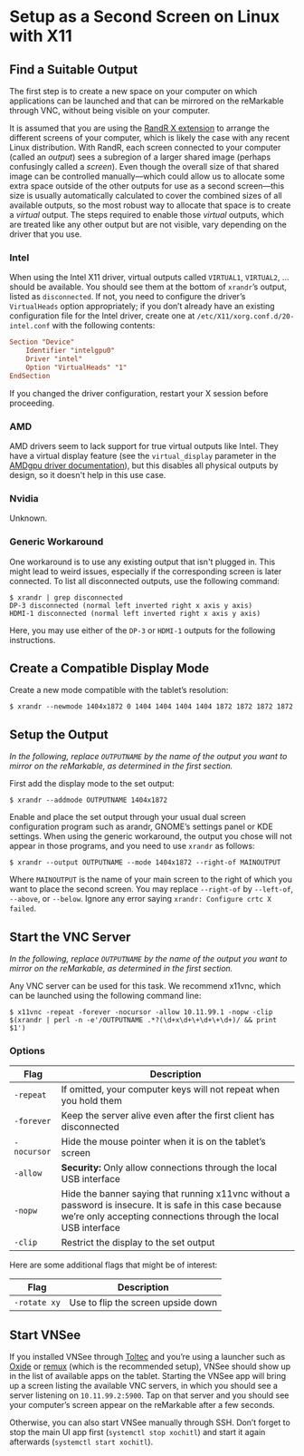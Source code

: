 # Setup as a Second Screen on Linux with X11

## Find a Suitable Output

The first step is to create a new space on your computer on which applications can be launched and that can be mirrored on the reMarkable through VNC, without being visible on your computer.

It is assumed that you are using the [RandR X extension](https://www.x.org/releases/current/doc/randrproto/randrproto.txt) to arrange the different screens of your computer, which is likely the case with any recent Linux distribution.
With RandR, each screen connected to your computer (called an _output_) sees a subregion of a larger shared image (perhaps confusingly called a _screen_).
Even though the overall size of that shared image can be controlled manually—which could allow us to allocate some extra space outside of the other outputs for use as a second screen—this size is usually automatically calculated to cover the combined sizes of all available outputs, so the most robust way to allocate that space is to create a _virtual_ output.
The steps required to enable those _virtual_ outputs, which are treated like any other output but are not visible, vary depending on the driver that you use.

### Intel

When using the Intel X11 driver, virtual outputs called `VIRTUAL1`, `VIRTUAL2`, … should be available.
You should see them at the bottom of `xrandr`’s output, listed as `disconnected`.
If not, you need to configure the driver’s `VirtualHeads` option appropriately; if you don’t already have an existing configuration file for the Intel driver, create one at `/etc/X11/xorg.conf.d/20-intel.conf` with the following contents:

```conf
Section "Device"
    Identifier "intelgpu0"
    Driver "intel"
    Option "VirtualHeads" "1"
EndSection
```

If you changed the driver configuration, restart your X session before proceeding.

### AMD

AMD drivers seem to lack support for true virtual outputs like Intel.
They have a virtual display feature (see the `virtual_display` parameter in the [AMDgpu driver documentation](https://dri.freedesktop.org/docs/drm/gpu/amdgpu.html)), but this disables all physical outputs by design, so it doesn't help in this use case.

### Nvidia

Unknown.

### Generic Workaround

One workaround is to use any existing output that isn't plugged in.
This might lead to weird issues, especially if the corresponding screen is later connected.
To list all disconnected outputs, use the following command:

```console
$ xrandr | grep disconnected
DP-3 disconnected (normal left inverted right x axis y axis)
HDMI-1 disconnected (normal left inverted right x axis y axis)
```

Here, you may use either of the `DP-3` or `HDMI-1` outputs for the following instructions.

## Create a Compatible Display Mode

Create a new mode compatible with the tablet’s resolution:

```console
$ xrandr --newmode 1404x1872 0 1404 1404 1404 1404 1872 1872 1872 1872
```

## Setup the Output

_In the following, replace `OUTPUTNAME` by the name of the output you want to mirror on the reMarkable, as determined in the first section._

First add the display mode to the set output:

```console
$ xrandr --addmode OUTPUTNAME 1404x1872
```

Enable and place the set output through your usual dual screen configuration program such as arandr, GNOME’s settings panel or KDE settings.
When using the generic workaround, the output you chose will not appear in those programs, and you need to use `xrandr` as follows:

```console
$ xrandr --output OUTPUTNAME --mode 1404x1872 --right-of MAINOUTPUT
```

Where `MAINOUTPUT` is the name of your main screen to the right of which you want to place the second screen.
You may replace `--right-of` by `--left-of`, `--above`, or `--below`.
Ignore any error saying `xrandr: Configure crtc X failed`.

## Start the VNC Server

_In the following, replace `OUTPUTNAME` by the name of the output you want to mirror on the reMarkable, as determined in the first section._

Any VNC server can be used for this task.
We recommend x11vnc, which can be launched using the following command line:

```console
$ x11vnc -repeat -forever -nocursor -allow 10.11.99.1 -nopw -clip $(xrandr | perl -n -e'/OUTPUTNAME .*?(\d+x\d+\+\d+\+\d+)/ && print $1')
```

### Options

Flag         | Description
----         | -----------
`-repeat`    | If omitted, your computer keys will not repeat when you hold them
`-forever`   | Keep the server alive even after the first client has disconnected
`-nocursor`  | Hide the mouse pointer when it is on the tablet’s screen
`-allow`     | **Security:** Only allow connections through the local USB interface
`-nopw`      | Hide the banner saying that running x11vnc without a password is insecure. It is safe in this case because we’re only accepting connections through the local USB interface
`-clip`      | Restrict the display to the set output

Here are some additional flags that might be of interest:

Flag         | Description
----         | -----------
`-rotate xy` | Use to flip the screen upside down

## Start VNSee

If you installed VNSee through [Toltec](https://toltec-dev.org) and you’re using a launcher such as [Oxide](https://github.com/Eeems/oxide) or [remux](https://github.com/rmkit-dev/rmkit/tree/master/src/remux) (which is the recommended setup), VNSee should show up in the list of available apps on the tablet.
Starting the VNSee app will bring up a screen listing the available VNC servers, in which you should see a server listening on `10.11.99.2:5900`.
Tap on that server and you should see your computer’s screen appear on the reMarkable after a few seconds.

Otherwise, you can also start VNSee manually through SSH. Don’t forget to stop the main UI app first (`systemctl stop xochitl`) and start it again afterwards (`systemctl start xochitl`).
